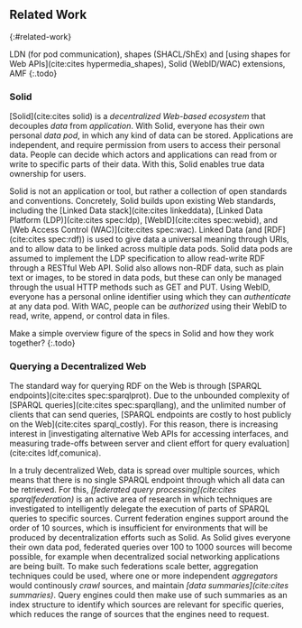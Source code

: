 ## Related Work
{:#related-work}

LDN (for pod communication), shapes (SHACL/ShEx) and [using shapes for Web APIs](cite:cites hypermedia_shapes), Solid (WebID/WAC) extensions, AMF
{:.todo}

### Solid

[Solid](cite:cites solid) is a _decentralized Web-based ecosystem_ that decouples _data_ from _application_.
With Solid, everyone has their own personal _data pod_, in which any kind of data can be stored.
Applications are independent, and require permission from users to access their personal data.
People can decide which actors and applications can read from or write to specific parts of their data.
With this, Solid enables true data ownership for users.

Solid is not an application or tool, but rather a collection of open standards and conventions.
Concretely, Solid builds upon existing Web standards, including the [Linked Data stack](cite:cites linkeddata),
[Linked Data Platform (LDP)](cite:cites spec:ldp), [WebID](cite:cites spec:webid), and [Web Access Control (WAC)](cite:cites spec:wac).
Linked Data (and [RDF](cite:cites spec:rdf)) is used to give data a universal meaning through URIs,
and to allow data to be linked across multiple data pods.
Solid data pods are assumed to implement the LDP specification to allow read-write RDF through a RESTful Web API.
Solid also allows non-RDF data, such as plain text or images, to be stored in data pods,
but these can only be managed through the usual HTTP methods such as GET and PUT.
Using WebID, everyone has a personal online identifier using which they can _authenticate_ at any data pod.
With WAC, people can be _authorized_ using their WebID to read, write, append, or control data in files.

Make a simple overview figure of the specs in Solid and how they work together?
{:.todo}

### Querying a Decentralized Web

The standard way for querying RDF on the Web is through [SPARQL endpoints](cite:cites spec:sparqlprot).
Due to the unbounded complexity of [SPARQL queries](cite:cites spec:sparqllang),
and the unlimited number of clients that can send queries,
[SPARQL endpoints are costly to host publicly on the Web](cite:cites sparql_costly).
For this reason, there is increasing interest in
[investigating alternative Web APIs for accessing interfaces, and measuring trade-offs between server and client effort for query evaluation](cite:cites ldf,comunica).

In a truly decentralized Web, data is spread over multiple sources,
which means that there is no single SPARQL endpoint through which all data can be retrieved.
For this, _[federated query processing](cite:cites sparqlfederation)_ is an active area of research
in which techniques are investigated to intelligently delegate the execution of parts of SPARQL queries to specific sources.
Current federation engines support around the order of 10 sources,
which is insufficient for environments that will be produced by decentralization efforts such as Solid.
As Solid gives everyone their own data pod, federated queries over 100 to 1000 sources will become possible,
for example when decentralized social networking applications are being built.
To make such federations scale better, aggregation techniques could be used,
where one or more independent _aggregators_ would continously _crawl_ sources,
and maintain _[data summaries](cite:cites summaries)_.
Query engines could then make use of such summaries as an index structure to identify
which sources are relevant for specific queries,
which reduces the range of sources that the engines need to request.
